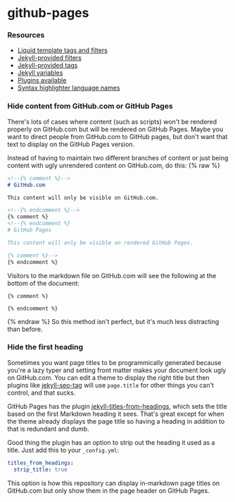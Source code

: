 # github-pages

### Resources
- [Liquid template tags and filters](https://shopify.github.io/liquid/)
- [Jekyll-provided filters](https://jekyllrb.com/docs/liquid/filters/)
- [Jekyll-provided tags](https://jekyllrb.com/docs/liquid/tags/)
- [Jekyll variables](https://jekyllrb.com/docs/variables/)
- [Plugins available](https://pages.github.com/versions/)
- [Syntax highlighter language names](https://github.com/rouge-ruby/rouge/wiki/List-of-supported-languages-and-lexers)

### Hide content from GitHub.com or GitHub Pages
There's lots of cases where content (such as scripts) won't be rendered properly on GitHub.com but will be rendered on GitHub Pages. Maybe you want to direct people from GitHub.com to GitHub pages, but don't want that text to display on the GitHub Pages version.

Instead of having to maintain two different branches of content or just being content with ugly unrendered content on GitHub.com, do this:
{% raw %}
```md
<!--{% comment %}-->
# GitHub.com

This content will only be visible on GitHub.com.

<!--{% endcomment %}-->
{% comment %}
<!--{% endcomment %}
# GitHub Pages

This content will only be visible on rendered GitHub Pages.

{% comment %}-->
{% endcomment %}
```
Visitors to the markdown file on GitHub.com will see the following at the bottom of the document:
```
{% comment %}

{% endcomment %}
```
{% endraw %}
So this method isn't perfect, but it's much less distracting than before.

### Hide the first heading
Sometimes you want page titles to be programmically generated because you're a lazy typer and setting front matter makes your document look ugly on GitHub.com. You can edit a theme to display the right title but then plugins like [jekyll-seo-tag](https://github.com/jekyll/jekyll-seo-tag) will use `page.title` for other things you can't control, and that sucks.

GitHub Pages has the plugin [jekyll-titles-from-headings](https://github.com/benbalter/jekyll-titles-from-headings), which sets the title based on the first Markdown heading it sees. That's great except for when the theme already displays the page title so having a heading in addition to that is redundant and dumb.

Good thing the plugin has an option to strip out the heading it used as a title. Just add this to your `_config.yml`:
```yaml
titles_from_headings:
  strip_title: true
```

This option is how this repository can display in-markdown page titles on GitHub.com but only show them in the page header on GitHub Pages.
